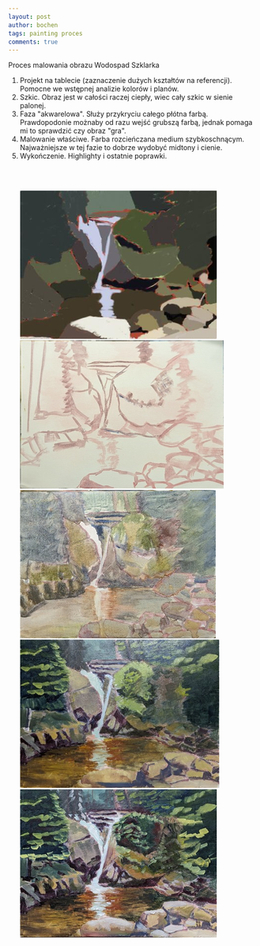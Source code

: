 ```yaml
---
layout: post
author: bochen
tags: painting proces
comments: true
---
```

Proces malowania obrazu Wodospad Szklarka

1. Projekt na tablecie (zaznaczenie dużych kształtów na referencji). Pomocne we wstępnej analizie kolorów i planów.
2. Szkic. Obraz jest w całości raczej ciepły, wiec cały szkic w sienie palonej.
3. Faza "akwarelowa". Służy przykryciu całego płótna farbą. Prawdopodonie możnaby od razu wejść grubszą farbą, jednak pomaga mi to sprawdzić czy obraz "gra".
4. Malowanie właściwe. Farba rozcieńczana medium szybkoschnącym. Najważniejsze w tej fazie to dobrze wydobyć midtony i cienie.
5. Wykończenie. Highlighty i ostatnie poprawki.

<br /><br />

<ul id="media" class="clearfix justified-gallery">
<div
            class="albumList"
            data-sub-html=""
            data-download-url="../assets/images/002_wodospad_szklarka/large_000.jpg"
            data-src="../assets/images/002_wodospad_szklarka/large_000.jpg"
            data-exthumbimage="../assets/images/002_wodospad_szklarka/thumb_000.jpg"
            >
            <a href="../assets/images/002_wodospad_szklarka/large_000.jpg">
            <img src="../assets/images/002_wodospad_szklarka/small_000.jpg" height="300" />
            </a>
            </div>
<div
            class="albumList"
            data-sub-html=""
            data-download-url="../assets/images/002_wodospad_szklarka/large_001.jpg"
            data-src="../assets/images/002_wodospad_szklarka/large_001.jpg"
            data-exthumbimage="../assets/images/002_wodospad_szklarka/thumb_001.jpg"
            >
            <a href="../assets/images/002_wodospad_szklarka/large_001.jpg">
            <img src="../assets/images/002_wodospad_szklarka/small_001.jpg" height="300" />
            </a>
            </div>
<div
            class="albumList"
            data-sub-html=""
            data-download-url="../assets/images/002_wodospad_szklarka/large_002.jpg"
            data-src="../assets/images/002_wodospad_szklarka/large_002.jpg"
            data-exthumbimage="../assets/images/002_wodospad_szklarka/thumb_002.jpg"
            >
            <a href="../assets/images/002_wodospad_szklarka/large_002.jpg">
            <img src="../assets/images/002_wodospad_szklarka/small_002.jpg" height="300" />
            </a>
            </div>
<div
            class="albumList"
            data-sub-html=""
            data-download-url="../assets/images/002_wodospad_szklarka/large_003.jpg"
            data-src="../assets/images/002_wodospad_szklarka/large_003.jpg"
            data-exthumbimage="../assets/images/002_wodospad_szklarka/thumb_003.jpg"
            >
            <a href="../assets/images/002_wodospad_szklarka/large_003.jpg">
            <img src="../assets/images/002_wodospad_szklarka/small_003.jpg" height="300" />
            </a>
            </div>
<div
            class="albumList"
            data-sub-html=""
            data-download-url="../assets/images/002_wodospad_szklarka/large_004.jpg"
            data-src="../assets/images/002_wodospad_szklarka/large_004.jpg"
            data-exthumbimage="../assets/images/002_wodospad_szklarka/thumb_004.jpg"
            >
            <a href="../assets/images/002_wodospad_szklarka/large_004.jpg">
            <img src="../assets/images/002_wodospad_szklarka/small_004.jpg" height="300" />
            </a>
            </div>
</ul>